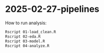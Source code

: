 # 2025-02-27-pipelines

How to run analysis:

```bash
Rscript 01-load_clean.R
Rscript 02-eda.R
Rscript 03-model.R
Rscript 04-analyze.R
```